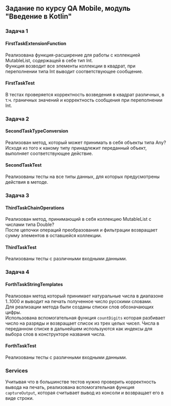 ## Задание по курсу QA Mobile, модуль "Введение в Kotlin"

### Задача 1
#### FirstTaskExtensionFunction
Реализована функция-расширение для работы с коллекцией MutableList, содержащей в себе тип Int.  
Функция возводит все элементы коллекции в квадрат, при переполнении типа Int
выводит соответствующее сообщение.
#### FirstTaskTest
В тестах проверяется корректность возведения в квадрат различных, в т.ч. граничных значений и корректность сообщения
при переполнении Int.

### Задача 2
#### SecondTaskTypeConversion
Реализован метод, который может принимать в себя объекты типа Any?  
Исходя из того к какому типу принадлежит переданный объект, выполняет соответствующее действие.
#### SecondTaskTest
Реализованы тесты на все типы данных, для которых предусмотрены действия в методе.

### Задача 3
#### ThirdTaskChainOperations
Реализован метод, принимающий в себя коллекцию MutableList с числами типа Double?  
После цепочки операций преобразования и фильтрации возвращает сумму элементов в оставшейся коллекции. 
#### ThirdTaskTest
Реализованы тесты с различными входными данными.

### Задача 4
#### ForthTaskStringTemplates
Реализован метод который принимает натуральные числа в диапазоне 1..1000 и выводит на печать
полученное число русскими словами.  
Для реализации метода были созданы списки слов обозначающих цифры.  
Использована вспомогательная функция `countDigits` которая разбивает число на разряды и возвращает список
из трех целых чисел.
Числа в переданном списке в дальнейшем используются как индексы для выбора слов в конструкторе названия числа.
#### ForthTaskTest
Реализованы тесты с различными входными данными.

### Services
Учитывая что в большинстве тестов нужно проверить корректность вывода на печать, реализована вспомогательная
функция `captureOutput`, которая считывает вывод из консоли и возвращает его в виде строки.
